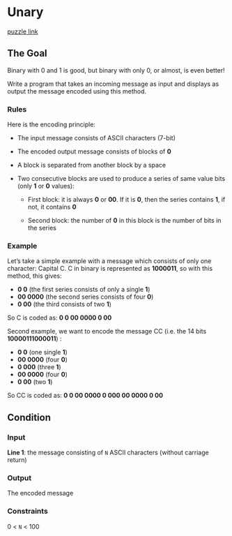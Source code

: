 # Unary
[puzzle link](https://www.codingame.com/training/easy/unary)

## The Goal
Binary with 0 and 1 is good, but binary with only 0, or almost, is even better!

Write a program that takes an incoming message as input and displays as output the message encoded using this method.

### Rules
Here is the encoding principle:

* The input message consists of ASCII characters (7-bit)
* The encoded output message consists of blocks of **0**
* A block is separated from another block by a space
* Two consecutive blocks are used to produce a series of same value bits (only **1** or **0** values):

   - First block: it is always **0** or **00**. If it is **0**, then the series contains **1**, if not, it contains **0**  

   - Second block: the number of **0** in this block is the number of bits in the series
 
### Example
Let’s take a simple example with a message which consists of only one character: Capital C. C in binary is represented as **1000011**, so with this method, this gives:

* **0 0** (the first series consists of only a single **1**)
* **00 0000** (the second series consists of four **0**)
* **0 00** (the third consists of two **1**)

So C is coded as: **0 0 00 0000 0 00**
 
Second example, we want to encode the message CC (i.e. the 14 bits **10000111000011**) :

* **0 0** (one single **1**)
* **00 0000** (four **0**)
* **0 000** (three **1**)
* **00 0000** (four **0**)
* **0 00** (two **1**)

So CC is coded as: **0 0 00 0000 0 000 00 0000 0 00**

## Condition
### Input
**Line 1**: the message consisting of `N` ASCII characters (without carriage return)
### Output
The encoded message
### Constraints
0 < `N` < 100

